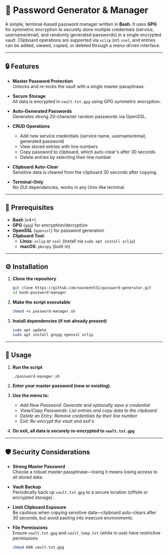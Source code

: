 # 🔐 Password Generator & Manager

A simple, terminal-based password manager written in **Bash**. It uses **GPG** for symmetric encryption to securely store multiple credentials (service, username/email, and randomly generated passwords) in a single encrypted vault. Clipboard operations are supported via `xclip` (or) `xsel`, and entries can be added, viewed, copied, or deleted through a menu-driven interface.

---

## 🔒 Features

- **Master Password Protection**  
  Unlocks and re-locks the vault with a single master passphrase.

- **Secure Storage**  
  All data is encrypted in `vault.txt.gpg` using GPG symmetric encryption.

- **Auto-Generated Passwords**  
  Generates strong 20-character random passwords via OpenSSL.

- **CRUD Operations**
  - Add new service credentials (service name, username/email, generated password)
  - View stored entries with line numbers
  - Copy password to clipboard, which auto-clear's after 30 seconds
  - Delete entries by selecting their line number

- **Clipboard Auto-Clear**  
  Sensitive data is cleared from the clipboard 30 seconds after copying.

- **Terminal-Only**  
  No GUI dependencies, works in any Unix-like terminal.

---

## 🚀 Prerequisites

- **Bash** (v4+)
- **GPG** (`gpg`) for encryption/decryption
- **OpenSSL** (`openssl`) for password generation
- **Clipboard Tool**:
  - **Linux**: `xclip` or `xsel` (install via `sudo apt install xclip`)
  - **macOS**: `pbcopy` (built-in)

---

## ⚙ Installation

1. **Clone the repository**
   ```bash
   git clone https://github.com/navneeth31/password-generator.git
   cd bash-password-manager
   ```
2. **Make the script executable**
   ```bash
   chmod +x password-manager.sh
   ```
3. **Install dependencies (if not already present)**
   ```bash
   sudo apt update
   sudo apt install gnupg openssl xclip
   ```

---

## 🎯 Usage

1. **Run the script**
   ```bash
   ./password-manager.sh
   ```
2. **Enter your master password (new or existing).**

3. **Use the menu to:**
   - *Add New Password: Generate and optionally save a credential*
   - *View/Copy Passwords: List entries and copy data to the clipboard*
   - *Delete an Entry: Remove credentials by their line number*
   - *Exit: Re-encrypt the vault and exit's*

4. **On exit, all data is securely re-encrypted to `vault.txt.gpg`**

---

## 🛡 Security Considerations

- **Strong Master Password**  
  Choose a robust master passphrase—losing it means losing access to all stored data.
  
- **Vault Backup**  
  Periodically back up `vault.txt.gpg` to a secure location (offsite or encrypted storage).

- **Limit Clipboard Exposure**  
  Be cautious when copying sensitive data—clipboard auto-clears after 30 seconds, but avoid pasting into insecure environments.

- **File Permissions**  
  Ensure `vault.txt.gpg` and `vault_temp.txt` (while in use) have restrictive permissions
  ```bash
  chmod 600 vault.txt.gpg
  ```
